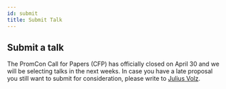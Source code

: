 ```yaml
---
id: submit
title: Submit Talk
---
```


## Submit a talk

The PromCon Call for Papers (CFP) has officially closed on April 30 and we will
be selecting talks in the next weeks. In case you have a late proposal you
still want to submit for consideration, please write to [Julius Volz](julius.volz@gmail.com).
